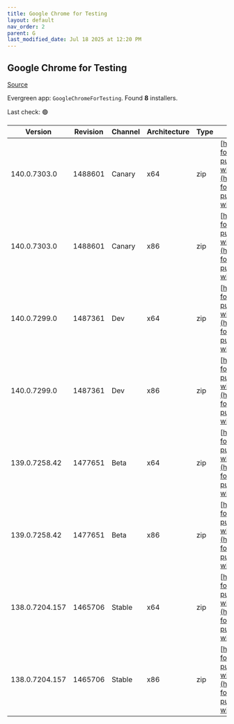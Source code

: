 ```yaml
---
title: Google Chrome for Testing
layout: default
nav_order: 2
parent: G
last_modified_date: Jul 18 2025 at 12:20 PM
---
```


## Google Chrome for Testing

[Source](https://googlechromelabs.github.io/chrome-for-testing/)

Evergreen app: `GoogleChromeForTesting`. Found **8** installers.

Last check: 🟢

| Version        | Revision | Channel | Architecture | Type | URI                                                                                                                                                                                              |
| -------------- | -------- | ------- | ------------ | ---- | ------------------------------------------------------------------------------------------------------------------------------------------------------------------------------------------------ |
| 140.0.7303.0   | 1488601  | Canary  | x64          | zip  | [https://storage.googleapis.com/chrome-for-testing-public/140.0.7303.0/win64/chrome-win64.zip](https://storage.googleapis.com/chrome-for-testing-public/140.0.7303.0/win64/chrome-win64.zip)     |
| 140.0.7303.0   | 1488601  | Canary  | x86          | zip  | [https://storage.googleapis.com/chrome-for-testing-public/140.0.7303.0/win32/chrome-win32.zip](https://storage.googleapis.com/chrome-for-testing-public/140.0.7303.0/win32/chrome-win32.zip)     |
| 140.0.7299.0   | 1487361  | Dev     | x64          | zip  | [https://storage.googleapis.com/chrome-for-testing-public/140.0.7299.0/win64/chrome-win64.zip](https://storage.googleapis.com/chrome-for-testing-public/140.0.7299.0/win64/chrome-win64.zip)     |
| 140.0.7299.0   | 1487361  | Dev     | x86          | zip  | [https://storage.googleapis.com/chrome-for-testing-public/140.0.7299.0/win32/chrome-win32.zip](https://storage.googleapis.com/chrome-for-testing-public/140.0.7299.0/win32/chrome-win32.zip)     |
| 139.0.7258.42  | 1477651  | Beta    | x64          | zip  | [https://storage.googleapis.com/chrome-for-testing-public/139.0.7258.42/win64/chrome-win64.zip](https://storage.googleapis.com/chrome-for-testing-public/139.0.7258.42/win64/chrome-win64.zip)   |
| 139.0.7258.42  | 1477651  | Beta    | x86          | zip  | [https://storage.googleapis.com/chrome-for-testing-public/139.0.7258.42/win32/chrome-win32.zip](https://storage.googleapis.com/chrome-for-testing-public/139.0.7258.42/win32/chrome-win32.zip)   |
| 138.0.7204.157 | 1465706  | Stable  | x64          | zip  | [https://storage.googleapis.com/chrome-for-testing-public/138.0.7204.157/win64/chrome-win64.zip](https://storage.googleapis.com/chrome-for-testing-public/138.0.7204.157/win64/chrome-win64.zip) |
| 138.0.7204.157 | 1465706  | Stable  | x86          | zip  | [https://storage.googleapis.com/chrome-for-testing-public/138.0.7204.157/win32/chrome-win32.zip](https://storage.googleapis.com/chrome-for-testing-public/138.0.7204.157/win32/chrome-win32.zip) |
